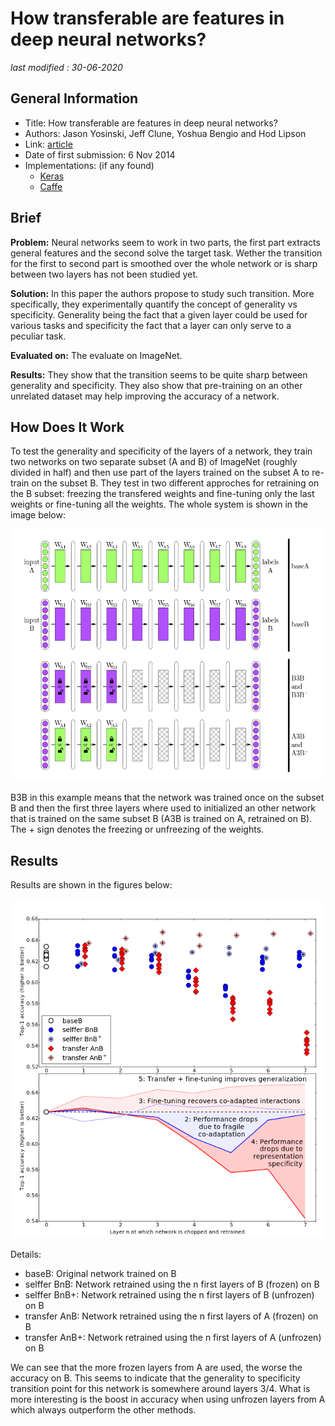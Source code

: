 # How transferable are features in deep neural networks?

_last modified : 30-06-2020_

## General Information

- Title: How transferable are features in deep neural networks?
- Authors: Jason Yosinski, Jeff Clune, Yoshua Bengio and Hod Lipson
- Link: [article](https://arxiv.org/abs/1411.1792)
- Date of first submission: 6 Nov 2014
- Implementations: (if any found)
    - [Keras](http://awesomelink1)
    - [Caffe](http://awesomelink2)

## Brief

**Problem:** Neural networks seem to work in two parts, the first part extracts general features and the second solve the target task. Wether the transition for the first to second part is smoothed over the whole network or is sharp between two layers has not been studied yet.

**Solution:** In this paper the authors propose to study such transition. More specifically, they experimentally quantify the concept of generality vs specificity. Generality being the fact that a given layer could be used for various tasks and specificity the fact that a layer can only serve to a peculiar task.

**Evaluated on:** The evaluate on ImageNet.

**Results:** They show that the transition seems to be quite sharp between generality and specificity. They also show that pre-training on an other unrelated dataset may help improving the accuracy of a network.

## How Does It Work

To test the generality and specificity of the layers of a network, they train two networks on two separate subset (A and B) of ImageNet (roughly divided in half) and then use part of the layers trained on the subset A to re-train on the subset B. They test in two different approches for retraining on the B subset: freezing the transfered weights and fine-tuning only the last weights or fine-tuning all the weights. The whole system is shown in the image below:

![system]( https://raw.githubusercontent.com/D3lt4lph4/papers/master/docs/images/others/howtransferablefeaturedeepnn/system.png "system")

B3B in this example means that the network was trained once on the subset B and then the first three layers where used to initialized an other network that is trained on the same subset B (A3B is trained on A, retrained on B). The + sign denotes the freezing or unfreezing of the weights. 

## Results

Results are shown in the figures below:

![results]( https://raw.githubusercontent.com/D3lt4lph4/papers/master/docs/images/others/howtransferablefeaturedeepnn/results.png "results")

Details:
- baseB: Original network trained on B
- selffer BnB: Network retrained using the n first layers of B (frozen) on B
- selffer BnB+: Network retrained using the n first layers of B (unfrozen) on B
- transfer AnB: Network retrained using the n first layers of A (frozen) on B
- transfer AnB+: Network retrained using the n first layers of A (unfrozen) on B


We can see that the more frozen layers from A are used, the worse the accuracy on B. This seems to indicate that the generality to specificity transition point for this network is somewhere around layers 3/4. What is more interesting is the boost in accuracy when using unfrozen layers from A which always outperform the other methods.
